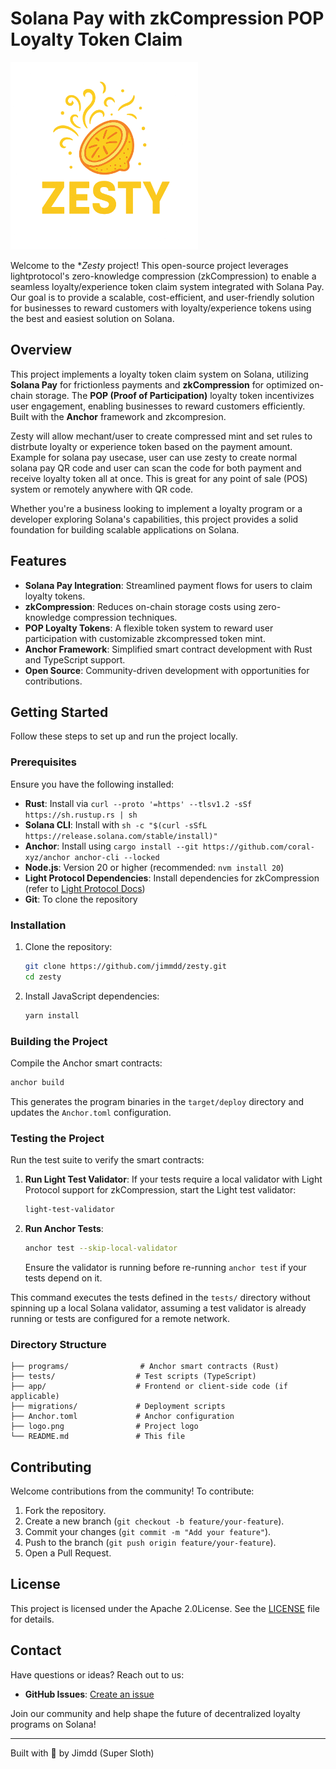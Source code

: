 # Solana Pay with zkCompression POP Loyalty Token Claim

<img src="logo.png" alt="Project Logo" width="300"/>

Welcome to the **Zesty* project! This open-source project leverages lightprotocol's zero-knowledge compression (zkCompression) to enable a seamless loyalty/experience token claim system integrated with Solana Pay. Our goal is to provide a scalable, cost-efficient, and user-friendly solution for businesses to reward customers with loyalty/experience tokens using the best and easiest solution on Solana.

## Overview

This project implements a loyalty token claim system on Solana, utilizing **Solana Pay** for frictionless payments and **zkCompression** for optimized on-chain storage. The **POP (Proof of Participation)** loyalty token incentivizes user engagement, enabling businesses to reward customers efficiently. Built with the **Anchor** framework and zkcompresion. 

Zesty will allow mechant/user to create compressed mint and set rules to distrbute loyalty or experience token based on the payment amount. Example for solana pay usecase, user can use zesty to create normal solana pay QR code and user can scan the code for both payment and receive loyalty token all at once. This is great for any point of sale (POS) system or remotely anywhere with QR code.

Whether you're a business looking to implement a loyalty program or a developer exploring Solana's capabilities, this project provides a solid foundation for building scalable applications on Solana.

## Features

- **Solana Pay Integration**: Streamlined payment flows for users to claim loyalty tokens.
- **zkCompression**: Reduces on-chain storage costs using zero-knowledge compression techniques.
- **POP Loyalty Tokens**: A flexible token system to reward user participation with customizable zkcompressed token mint.
- **Anchor Framework**: Simplified smart contract development with Rust and TypeScript support.
- **Open Source**: Community-driven development with opportunities for contributions.

## Getting Started

Follow these steps to set up and run the project locally.

### Prerequisites

Ensure you have the following installed:

- **Rust**: Install via `curl --proto '=https' --tlsv1.2 -sSf https://sh.rustup.rs | sh`
- **Solana CLI**: Install with `sh -c "$(curl -sSfL https://release.solana.com/stable/install)"`
- **Anchor**: Install using `cargo install --git https://github.com/coral-xyz/anchor anchor-cli --locked`
- **Node.js**: Version 20 or higher (recommended: `nvm install 20`)
- **Light Protocol Dependencies**: Install dependencies for zkCompression (refer to [Light Protocol Docs](https://lightprotocol.com/))
- **Git**: To clone the repository

### Installation

1. Clone the repository:
   ```bash
   git clone https://github.com/jimmdd/zesty.git
   cd zesty
   ```

2. Install JavaScript dependencies:
   ```bash
   yarn install
   ```

### Building the Project

Compile the Anchor smart contracts:

```bash
anchor build
```

This generates the program binaries in the `target/deploy` directory and updates the `Anchor.toml` configuration.

### Testing the Project

Run the test suite to verify the smart contracts:



1. **Run Light Test Validator**:
   If your tests require a local validator with Light Protocol support for zkCompression, start the Light test validator:

   ```bash
   light-test-validator
   ```


2. **Run Anchor Tests**:
    ```bash
    anchor test --skip-local-validator
    ```
   Ensure the validator is running before re-running `anchor test` if your tests depend on it.


This command executes the tests defined in the `tests/` directory without spinning up a local Solana validator, assuming a test validator is already running or tests are configured for a remote network.

### Directory Structure

```
├── programs/                # Anchor smart contracts (Rust)
├── tests/                  # Test scripts (TypeScript)
├── app/                    # Frontend or client-side code (if applicable)
├── migrations/             # Deployment scripts
├── Anchor.toml             # Anchor configuration
├── logo.png                # Project logo
└── README.md               # This file
```

## Contributing

Welcome contributions from the community! To contribute:

1. Fork the repository.
2. Create a new branch (`git checkout -b feature/your-feature`).
3. Commit your changes (`git commit -m "Add your feature"`).
4. Push to the branch (`git push origin feature/your-feature`).
5. Open a Pull Request.

## License

This project is licensed under the Apache 2.0License. See the [LICENSE](LICENSE) file for details.

## Contact

Have questions or ideas? Reach out to us:

- **GitHub Issues**: [Create an issue](https://github.com/jimmdd/zesty/issues)

Join our community and help shape the future of decentralized loyalty programs on Solana!

---

Built with 💜 by Jimdd (Super Sloth)